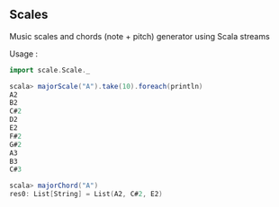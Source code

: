 ## Scales

Music scales and chords (note + pitch) generator using Scala streams

Usage :

```scala
import scale.Scale._

scala> majorScale("A").take(10).foreach(println)
A2
B2
C#2
D2
E2
F#2
G#2
A3
B3
C#3

scala> majorChord("A")
res0: List[String] = List(A2, C#2, E2)

```
